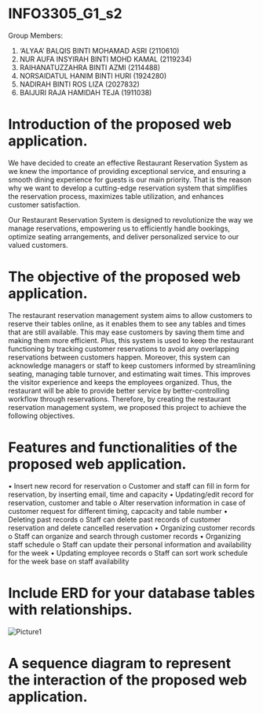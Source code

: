# INFO3305_G1_s2
Group Members:
1. ‘ALYAA’ BALQIS BINTI MOHAMAD ASRI (2110610) 
2. NUR AUFA INSYIRAH BINTI MOHD KAMAL (2119234) 
3. RAIHANATUZZAHRA BINTI AZMI (2114488) 
4. NORSAIDATUL HANIM BINTI HURI (1924280) 
5. NADIRAH BINTI ROS LIZA (2027832)
6. BAIJURI RAJA HAMIDAH TEJA (1911038)

 # Introduction of the proposed web application. 

   We have decided to create an effective Restaurant Reservation System as we knew the importance of providing exceptional service, and ensuring a smooth dining experience for guests is our main priority. That is the reason why we want to develop a cutting-edge reservation system that simplifies the reservation process, maximizes table utilization, and enhances customer satisfaction. 

   Our Restaurant Reservation System is designed to revolutionize the way we manage reservations, empowering us to efficiently handle bookings, optimize seating arrangements, and deliver personalized service to our valued customers. 
   
   
# The objective of the proposed web application. 

  The restaurant reservation management system aims to allow customers to reserve their tables online, as it enables them to see any tables and times that are still available. This may ease customers by saving them time and making them more efficient. Plus, this system is used to keep the restaurant functioning by tracking customer reservations to avoid any overlapping reservations between customers happen. Moreover, this system can acknowledge managers or staff to keep customers informed by streamlining seating, managing table turnover, and estimating wait times. This improves the visitor experience and keeps the employees organized. Thus, the restaurant will be able to provide better service by better-controlling workflow through reservations. Therefore, by creating the restaurant reservation management system, we proposed this project to achieve the following objectives. 

# Features and functionalities of the proposed web application.
  • Insert new record for reservation
  o Customer and staff can fill in form for reservation, by inserting
  email, time and capacity
  • Updating/edit record for reservation, customer and table
  o Alter reservation information in case of customer request for
  different timing, capcacity and table number
  • Deleting past records
  o Staff can delete past records of customer reservation and delete
  cancelled reservation
  • Organizing customer records
  o Staff can organize and search through customer records
  • Organizing staff schedule
  o Staff can update their personal information and availability for the
  week
  • Updating employee records
  o Staff can sort work schedule for the week base on staff availability
  
 # Include ERD for your database tables with relationships.
 
 ![Picture1](https://github.com/ndrhrslza/INFO3305_G1_s2/assets/92364877/015d61dc-70ae-4ab3-9b30-7bc326046ca4)

 # A sequence diagram to represent the interaction of the proposed web application.
 
 
  
